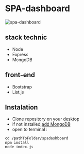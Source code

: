 # SPA-dashboard

![spa-dashboard](../public/img/spa-dashboard.png)

## stack technic
  - Node
  - Express
  - MongoDB

## front-end
  - Bootstrap
  - List.js

## Instalation

- Clone repository on your desktop
- if not installed,[add MongoDB](https://docs.mongodb.com/manual/installation/)
- open to terminal :

```
cd /pathToFolder/spadashboard
npm install
node index.js
```
